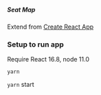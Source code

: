 ##### Seat Map

Extend from [Create React App]('https://github.com/facebook/create-react-app') 

### Setup to run app

Require React 16.8, node 11.0

`yarn` 

`yarn` start

